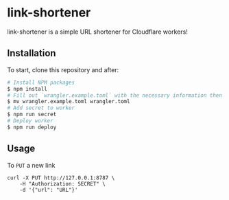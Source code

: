 # link-shortener

link-shortener is a simple URL shortener for Cloudflare workers!

## Installation

To start, clone this repository and after:

```sh
# Install NPM packages
$ npm install
# Fill out `wrangler.example.toml` with the necessary information then rename it
$ mv wrangler.example.toml wrangler.toml
# Add secret to worker
$ npm run secret
# Deploy worker
$ npm run deploy
```

## Usage

To `PUT` a new link

```shell
curl -X PUT http://127.0.0.1:8787 \
    -H "Authorization: SECRET" \
    -d '{"url": "URL"}'
```
